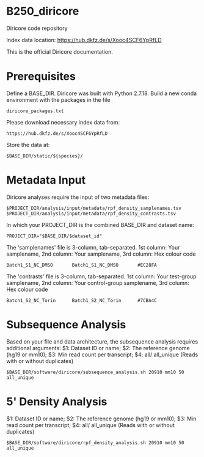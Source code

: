 # B250_diricore
Diricore code repository

Index data location:
https://hub.dkfz.de/s/Xooc4SCF6YpRfLD

This is the official Diricore documentation.

# Prerequisites

Define a BASE_DIR.
Diricore was built with Python 2.7.18. Build a new conda environment with the packages in the file
```
diricore_packages.txt
```

Please download necessary index data from:

```
https://hub.dkfz.de/s/Xooc4SCF6YpRfLD
```

Store the data at:

```
$BASE_DIR/static/${species}/
```

# Metadata Input
Diricore analyses require the input of two metadata files:

```
$PROJECT_DIR/analysis/input/metadata/rpf_density_samplenames.tsv
$PROJECT_DIR/analysis/input/metadata/rpf_density_contrasts.tsv
```
In which your PROJECT_DIR is the combined BASE_DIR and dataset name:

```
PROJECT_DIR="$BASE_DIR/$dataset_id"
```

The 'samplenames' file is 3-column, tab-separated.
1st column: Your samplename, 2nd column: Your samplename, 3rd column: Hex colour code

```
Batch1_S1_NC_DMSO       Batch1_S1_NC_DMSO       #EC28FA
```

The 'contrasts' file is 3-column, tab-separated.
1st column: Your test-group samplename, 2nd column: Your control-group samplename, 3rd column: Hex colour code

```
Batch1_S2_NC_Torin      Batch1_S2_NC_Torin      #7CBA4C
```


# Subsequence Analysis
Based on your file and data architecture, the subsequence analysis requires additional arguments:
$1: Dataset ID or name; $2: The reference genome (hg19 or mm10); $3: Min read count per transcript; $4: all/ all_unique (Reads with or without duplicates)

```
$BASE_DIR/software/diricore/subsequence_analysis.sh 20910 mm10 50 all_unique
```

# 5' Density Analysis
$1: Dataset ID or name; $2: The reference genome (hg19 or mm10); $3: Min read count per transcript; $4: all/ all_unique (Reads with or without duplicates)

```
$BASE_DIR/software/diricore/rpf_density_analysis.sh 20910 mm10 50 all_unique
```

